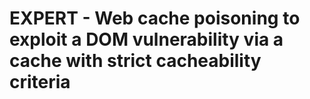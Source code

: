 # EXPERT - Web cache poisoning to exploit a DOM vulnerability via a cache with strict cacheability criteria